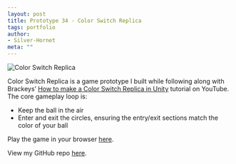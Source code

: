 ```yaml
---
layout: post
title: Prototype 34 - Color Switch Replica
tags: portfolio
author:
- Silver-Hornet
meta: ""
---
```


![Color Switch Replica]({{site.url}}/color-switch-replica.gif)

Color Switch Replica is a game prototype I built while following along with Brackeys’ [How to make a Color Switch Replica in Unity](https://www.youtube.com/watch?v=gE7gc1sblUA&list=PLPV2KyIb3jR5RwVEjFCiN5BvK3Quqgv_M&index=9) tutorial on YouTube. The core gameplay loop is:

- Keep the ball in the air
- Enter and exit the circles, ensuring the entry/exit sections match the color of your ball

Play the game in your browser [here](https://play.unity.com/mg/other/brackeys-color-switch-replica).

View my GitHub repo [here](https://github.com/silver-hornet/brackeys-color-switch-replica).